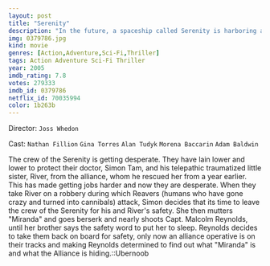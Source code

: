 ```yaml
---
layout: post
title: "Serenity"
description: "In the future, a spaceship called Serenity is harboring a passenger with a deadly secret. Six rebels on the run. An assassin in pursuit. When the renegade crew of Serenity agrees to hide a fugitive on their ship, they find themselves in an awesome action-packed battle between the relentless military might of a totalitarian regime who will destroy anything - or anyone - to get the girl back and the bloodthirsty creatures who roam the uncharted areas of space. But, the greatest danger of all may be on their ship..."
img: 0379786.jpg
kind: movie
genres: [Action,Adventure,Sci-Fi,Thriller]
tags: Action Adventure Sci-Fi Thriller 
year: 2005
imdb_rating: 7.8
votes: 279333
imdb_id: 0379786
netflix_id: 70035994
color: 1b263b
---
```

Director: `Joss Whedon`  

Cast: `Nathan Fillion` `Gina Torres` `Alan Tudyk` `Morena Baccarin` `Adam Baldwin` 

The crew of the Serenity is getting desperate. They have lain lower and lower to protect their doctor, Simon Tam, and his telepathic traumatized little sister, River, from the alliance, whom he rescued her from a year earlier. This has made getting jobs harder and now they are desperate. When they take River on a robbery during which Reavers (humans who have gone crazy and turned into cannibals) attack, Simon decides that its time to leave the crew of the Serenity for his and River's safety. She then mutters "Miranda" and goes berserk and nearly shoots Capt. Malcolm Reynolds, until her brother says the safety word to put her to sleep. Reynolds decides to take them back on board for safety, only now an alliance operative is on their tracks and making Reynolds determined to find out what "Miranda" is and what the Alliance is hiding.::Ubernoob